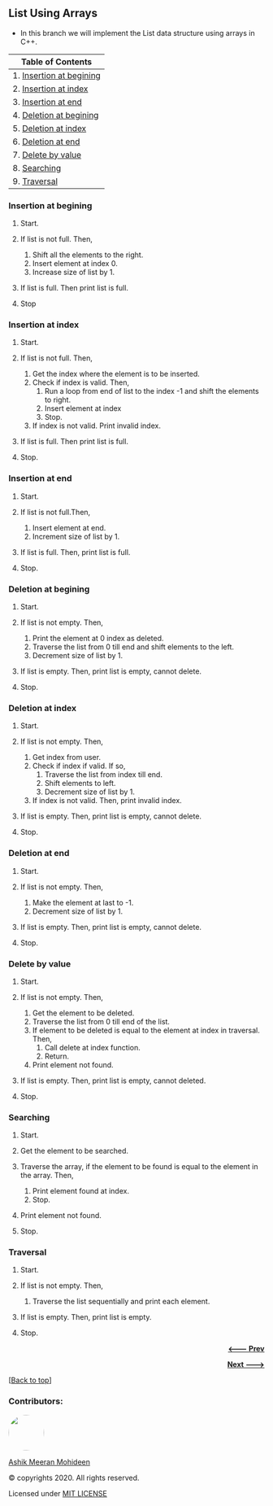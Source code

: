 ## List Using Arrays
- In this branch we will implement the List data structure using arrays in C++.

| Table of Contents |
| ----------------- |
| 1. [Insertion at begining](#insertion-at-begining) |
| 2. [Insertion at index](#insertion-at-index) |
| 3. [Insertion at end](#insertion-at-end) |
| 4. [Deletion at begining](#deletion-at-begining) |
| 5. [Deletion at index](#deletion-at-index) |
| 6. [Deletion at end](#deletion-at-end) |
| 7. [Delete by value](#delete-by-value) |
| 8. [Searching](#searching) |
| 9. [Traversal](#traversal) |

### Insertion at begining
1.	Start.

1.	If list is not full. Then,
    1.	Shift all the elements to the right.
    1.	Insert element at index 0.
    1.	Increase size of list by 1.
1.	If list is full. Then print list is full.
1.	Stop

### Insertion at index
1. Start.

1. If list is not full. Then,
    1.	Get the index where the element is to be inserted.
    1.	Check if index is valid. Then,
        1.	Run a loop from end of list to the index -1 and shift the elements to right.
        1.	Insert element at index
        1.	Stop.
    1.	If index is not valid. Print invalid index.
1. If list is full. Then print list is full.
1. Stop.

### Insertion at end
1.	Start.

1.	If list is not full.Then,
    1.	Insert element at end.
    1.	Increment size of list by 1.
1.	If list is full. Then, print list is full.
1.	Stop.

### Deletion at begining
1.	Start.

1.	If list is not empty. Then,
    1.	Print the element at 0 index as deleted.
    1.	Traverse the list from 0 till end and shift elements to the left.
    1.	Decrement size of list by 1.
1.	If list is empty. Then, print list is empty, cannot delete.
1.	Stop.

### Deletion at index
1.	Start.

1.	If list is not empty. Then,
    1.	Get index from user.
    1.	Check if index if valid. If so,
        1.	Traverse the list from index till end.
        1.	Shift elements to left.
        1.	Decrement size of list by 1.
    1.	If index is not valid. Then, print invalid index.
1.	If list is empty. Then, print list is empty, cannot delete.
1.	Stop.

### Deletion at end
1.	Start.

1.	If list is not empty. Then,
    1.	Make the element at last to -1.
    1.	Decrement size of list by 1.
1.	If list is empty. Then, print list is empty, cannot delete.
1.	Stop.

### Delete by value
1.	Start.

1.	If list is not empty. Then,
    1.	Get the element to be deleted.
    1.	Traverse the list from 0 till end of the list.
    1.	If element to be deleted is equal to the element at index in traversal. Then,
        1.	Call delete at index function.
        1.	Return.
    1.	Print element not found.
1.	If list is empty. Then, print list is empty, cannot deleted.
1.	Stop.

### Searching
1.	Start.

1.	Get the element to be searched.
1.	Traverse the array, if the element to be found is equal to the element in the array. Then,
    1.	Print element found at index.
    1.	Stop.
1.	Print element not found.
1.	Stop.

### Traversal
1.	Start.

1.	If list is not empty. Then,
    1.	Traverse the list sequentially and print each element.
1.	If list is empty. Then, print list is empty.
1.	Stop.

<p align="right">
  <a href="https://github.com/ASHIK11ab/Data-structures-algorithms-in-CPP/tree/searching-algorithms">
    <strong> <--- Prev </strong>
  </a>
</p>
<p align="right">
  <a href="https://github.com/ASHIK11ab/Data-structures-algorithms-in-CPP/tree/singly-linked-list">
    <strong> Next ---> </strong>
  </a>
</p>

[[Back to top](#list-using-arrays)]

### Contributors:
<a href="https://github.com/ASHIK11ab">
  <img style="border-radius: 50px" src="https://avatars2.githubusercontent.com/u/58099865?s=460&u=dc835e2281a9265edf2b48059f1c8151be89a1b1&v=4" width="70px" height = "70px"> 
</a> 

[Ashik Meeran Mohideen](https://github.com/ASHIK11ab)

&copy; copyrights 2020. All rights reserved.

Licensed under [MIT LICENSE](https://github.com/ASHIK11ab/Data-structures-algorithms-in-CPP/blob/main/LICENSE)